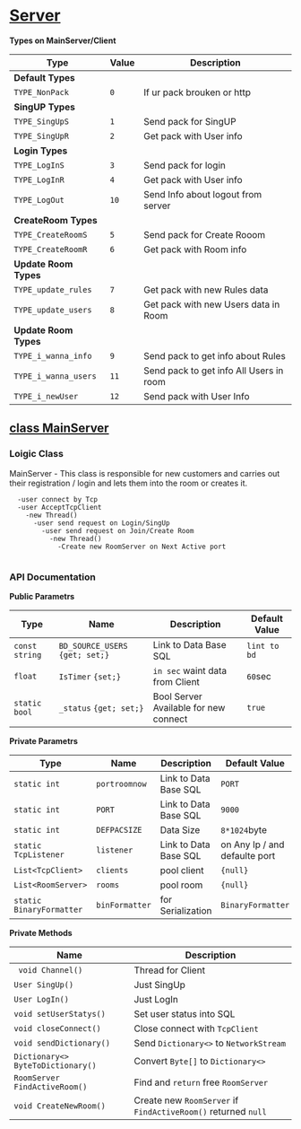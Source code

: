 
# [Server](GameServerV1/Server/MainServer.cs)
**Types on MainServer/Client**

| Type | Value | Description |
| --- |--- | --- |
| **Default Types** |
| `TYPE_NonPack` |` 0 `| If ur pack brouken or http |
| **SingUP Types** |
| `TYPE_SingUpS` | `1 `| Send pack for SingUP |
| `TYPE_SingUpR` | `2 `| Get pack with User info |
| **Login Types** |
| `TYPE_LogInS` | `3 `| Send pack for login |
| `TYPE_LogInR` | `4 `| Get pack with User info  |
| `TYPE_LogOut` | `10 `|Send Info about logout from server  |
|**CreateRoom Types** |
| `TYPE_CreateRoomS` | `5 `| Send pack for Create Rooom |
| `TYPE_CreateRoomR` | `6 `| Get pack with Room info  |
|**Update Room Types** |
| `TYPE_update_rules` | `7 `| Get pack with new Rules data |
| `TYPE_update_users` | `8 `| Get pack with new Users data in Room  |
|**Update Room Types** |
| `TYPE_i_wanna_info` | `9`| Send pack to get info about Rules  |
| `TYPE_i_wanna_users` | `11`|Send pack to get info All Users in room  |
| `TYPE_i_newUser` | `12`| Send pack with User Info |

## [class MainServer](GameServerV1/Server/MainServer.cs#L<38>)
### Loigic Class
MainServer - This class is responsible for new customers and carries out their registration / login and lets them into the room or creates it.

```
  -user connect by Tcp
  -user AcceptTcpClient
    -new Thread()
      -user send request on Login/SingUp
        -user send request on Join/Create Room
          -new Thread()
            -Create new RoomServer on Next Active port 
      
```

### API Documentation

**Public Parametrs**

| Type | Name | Description | Default Value |
| --- |--- | --- | --- |
|`const string`|`BD_SOURCE_USERS` `{get; set;}` | Link to Data Base SQL |`lint to bd`|
|`float`|`IsTimer` `{set;}`| `in sec` waint data from Client | `60`sec |
|`static bool`|`_status` `{get; set;}`|  Bool Server Available  for new connect| `true` |

**Private Parametrs**

| Type | Name | Description | Default Value |
| --- |--- | --- | --- |
| `static int` | `portroomnow` | Link to Data Base SQL | `PORT` |
| `static int` | `PORT` | Link to Data Base SQL | `9000`|
| `static int` | `DEFPACSIZE` | Data Size | `8*1024`byte |
| `static TcpListener` | `listener` | Link to Data Base SQL | on Any Ip / and defaulte port |
| `List<TcpClient>` | `clients` | pool client | `{null}` |
| `List<RoomServer>` | `rooms` | pool room | `{null}` |
| `static BinaryFormatter` | `binFormatter` | for Serialization | `BinaryFormatter` |

**Private Methods**

| Name | Description |
| --- | --- | 
| ` void Channel()` | Thread for Client | 
| `User SingUp()` | Just SingUp | 
| `User LogIn()` | Just LogIn | 
| `void setUserStatys()` | Set user status into SQL  | 
| `void closeConnect()` | Close connect with `TcpClient` |
| `void sendDictionary()` | Send `Dictionary<>` to `NetworkStream` |
| `Dictionary<> ByteToDictionary()` | Convert `Byte[]` to `Dictionary<>` |
| `RoomServer FindActiveRoom()` |Find and `return` free `RoomServer` |
| `void CreateNewRoom()` | Create new `RoomServer` if `FindActiveRoom()` returned `null` |
